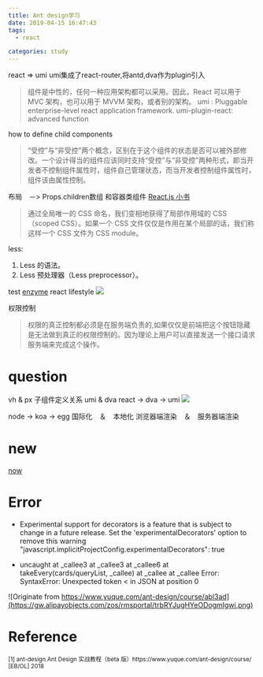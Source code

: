 ```yaml
---
title: Ant design学习
date: 2019-04-15 16:47:43
tags:
  - react

categories: study
---
```

react => umi
umi集成了react-router,将antd,dva作为plugin引入
>组件是中性的，任何一种应用架构都可以采用。因此，React 可以用于 MVC 架构，也可以用于 MVVM 架构，或者别的架构。
umi : Pluggable enterprise-level react application framework.
umi-plugin-react: advanced function

<!-- more -->

how to define child components

>“受控”与“非受控”两个概念，区别在于这个组件的状态是否可以被外部修改。一个设计得当的组件应该同时支持“受控”与“非受控”两种形式，即当开发者不控制组件属性时，组件自己管理状态，而当开发者控制组件属性时，组件该由属性控制。

布局　－> Props.children数组 和容器类组件 
[React.js 小书](http://huziketang.mangojuice.top/books/react/)

>通过全局唯一的 CSS 命名，我们变相地获得了局部作用域的 CSS（scoped CSS）。如果一个 CSS 文件仅仅是作用在某个局部的话，我们称这样一个 CSS 文件为 CSS module。

less:
  1. Less 的语法。
  2. Less 预处理器（Less preprocessor）。

test
[enzyme](https://airbnb.io/enzyme/)
react lifestyle
![](https://cdn.yuque.com/lark/0/2018/png/5482/1528371738002-2a20482c-f375-45d0-a7e9-3492e2496b0f.png)

权限控制
>权限的真正控制都必须是在服务端负责的,如果仅仅是前端把这个按钮隐藏是无法做到真正的权限控制的。因为理论上用户可以直接发送一个接口请求服务端来完成这个操作。
# question
vh & px
子组件定义关系
umi & dva
  react -> dva -> umi
  ![](https://gw.alipayobjects.com/zos/rmsportal/hawpVKfSgndqDucTgjJQ.png)

  node -> koa -> egg
国际化　＆　本地化
浏览器端渲染　＆　服务器端渲染

# new
[now](https://zeit.co/now)

# Error
- Experimental support for decorators is a feature that is subject to change in a future release. Set the 'experimentalDecorators' option to remove this warning
"javascript.implicitProjectConfig.experimentalDecorators": true

- uncaught at _callee3 at _callee3 
 at _callee6 
 at takeEvery(cards/queryList, _callee) 
 at _callee 
 at _callee 
 Error: SyntaxError: Unexpected token < in JSON at position 0

![Originate from https://www.yuque.com/ant-design/course/abl3ad](https://gw.alipayobjects.com/zos/rmsportal/trbRYJugHYeODogmIgwi.png)
# Reference
<small>
[1] ant-design.Ant Design 实战教程（beta 版）https://www.yuque.com/ant-design/course/ [EB/OL] 2018
</small>